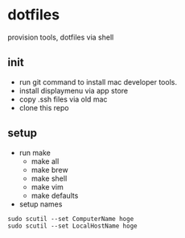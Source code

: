 # dotfiles
provision tools, dotfiles via shell

## init

* run git command to install mac developer tools.
* install displaymenu via app store
* copy .ssh files via old mac
* clone this repo

## setup

* run make
	* make all
	* make brew
	* make shell
	* make vim
	* make defaults
* setup names
```
sudo scutil --set ComputerName hoge
sudo scutil --set LocalHostName hoge
```

